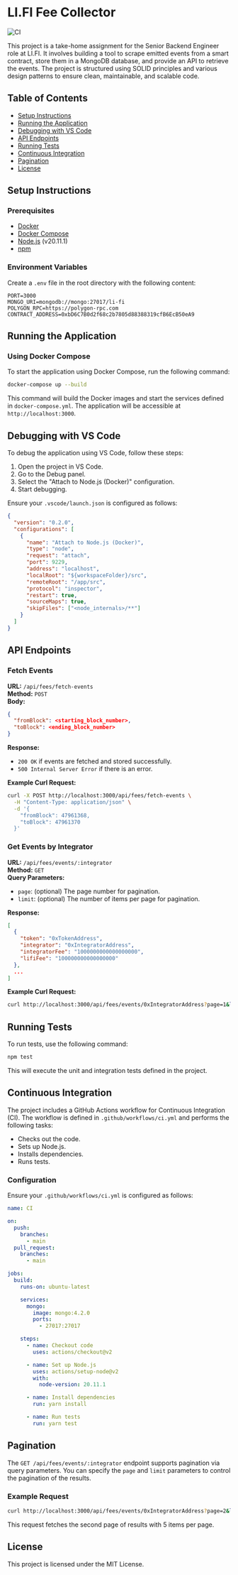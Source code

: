 # LI.FI Fee Collector

![CI](https://github.com/marcus-gomes-v/li-fi-fee-collector/actions/workflows/ci.yml/badge.svg)

This project is a take-home assignment for the Senior Backend Engineer role at LI.FI. It involves building a tool to scrape emitted events from a smart contract, store them in a MongoDB database, and provide an API to retrieve the events. The project is structured using SOLID principles and various design patterns to ensure clean, maintainable, and scalable code.

## Table of Contents

- [Setup Instructions](#setup-instructions)
- [Running the Application](#running-the-application)
- [Debugging with VS Code](#debugging-with-vs-code)
- [API Endpoints](#api-endpoints)
- [Running Tests](#running-tests)
- [Continuous Integration](#continuous-integration)
- [Pagination](#pagination)
- [License](#license)

## Setup Instructions

### Prerequisites

- [Docker](https://www.docker.com/get-started)
- [Docker Compose](https://docs.docker.com/compose/install/)
- [Node.js](https://nodejs.org/en/) (v20.11.1)
- [npm](https://www.npmjs.com/get-npm)

### Environment Variables

Create a `.env` file in the root directory with the following content:

```env
PORT=3000
MONGO_URI=mongodb://mongo:27017/li-fi
POLYGON_RPC=https://polygon-rpc.com
CONTRACT_ADDRESS=0xbD6C7B0d2f68c2b7805d88388319cfB6EcB50eA9
```

## Running the Application

### Using Docker Compose

To start the application using Docker Compose, run the following command:

```bash
docker-compose up --build
```

This command will build the Docker images and start the services defined in `docker-compose.yml`. The application will be accessible at `http://localhost:3000`.

## Debugging with VS Code

To debug the application using VS Code, follow these steps:

1. Open the project in VS Code.
2. Go to the Debug panel.
3. Select the "Attach to Node.js (Docker)" configuration.
4. Start debugging.

Ensure your `.vscode/launch.json` is configured as follows:

```json
{
  "version": "0.2.0",
  "configurations": [
    {
      "name": "Attach to Node.js (Docker)",
      "type": "node",
      "request": "attach",
      "port": 9229,
      "address": "localhost",
      "localRoot": "${workspaceFolder}/src",
      "remoteRoot": "/app/src",
      "protocol": "inspector",
      "restart": true,
      "sourceMaps": true,
      "skipFiles": ["<node_internals>/**"]
    }
  ]
}
```

## API Endpoints

### Fetch Events

**URL:** `/api/fees/fetch-events`  
**Method:** `POST`  
**Body:**

```json
{
  "fromBlock": <starting_block_number>,
  "toBlock": <ending_block_number>
}
```

**Response:**
- `200 OK` if events are fetched and stored successfully.
- `500 Internal Server Error` if there is an error.

**Example Curl Request:**

```bash
curl -X POST http://localhost:3000/api/fees/fetch-events \
  -H "Content-Type: application/json" \
  -d '{
    "fromBlock": 47961368,
    "toBlock": 47961370
  }'
```

### Get Events by Integrator

**URL:** `/api/fees/events/:integrator`  
**Method:** `GET`  
**Query Parameters:**
- `page`: (optional) The page number for pagination.
- `limit`: (optional) The number of items per page for pagination.

**Response:**

```json
[
  {
    "token": "0xTokenAddress",
    "integrator": "0xIntegratorAddress",
    "integratorFee": "1000000000000000000",
    "lifiFee": "100000000000000000"
  },
  ...
]
```

**Example Curl Request:**

```bash
curl http://localhost:3000/api/fees/events/0xIntegratorAddress?page=1&limit=10
```

## Running Tests

To run tests, use the following command:

```bash
npm test
```

This will execute the unit and integration tests defined in the project.

## Continuous Integration

The project includes a GitHub Actions workflow for Continuous Integration (CI). The workflow is defined in `.github/workflows/ci.yml` and performs the following tasks:

- Checks out the code.
- Sets up Node.js.
- Installs dependencies.
- Runs tests.

### Configuration

Ensure your `.github/workflows/ci.yml` is configured as follows:

```yaml
name: CI

on:
  push:
    branches:
      - main
  pull_request:
    branches:
      - main

jobs:
  build:
    runs-on: ubuntu-latest

    services:
      mongo:
        image: mongo:4.2.0
        ports:
          - 27017:27017

    steps:
      - name: Checkout code
        uses: actions/checkout@v2

      - name: Set up Node.js
        uses: actions/setup-node@v2
        with:
          node-version: 20.11.1

      - name: Install dependencies
        run: yarn install

      - name: Run tests
        run: yarn test
```

## Pagination

The `GET /api/fees/events/:integrator` endpoint supports pagination via query parameters. You can specify the `page` and `limit` parameters to control the pagination of the results.

### Example Request

```bash
curl http://localhost:3000/api/fees/events/0xIntegratorAddress?page=2&limit=5
```

This request fetches the second page of results with 5 items per page.

## License

This project is licensed under the MIT License.